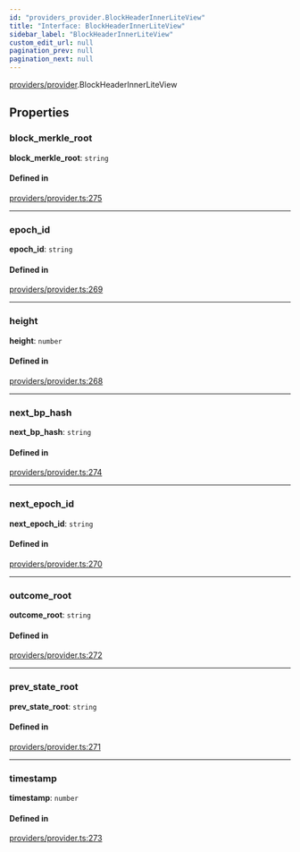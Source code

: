 ```yaml
---
id: "providers_provider.BlockHeaderInnerLiteView"
title: "Interface: BlockHeaderInnerLiteView"
sidebar_label: "BlockHeaderInnerLiteView"
custom_edit_url: null
pagination_prev: null
pagination_next: null
---
```


[providers/provider](../modules/providers_provider.md).BlockHeaderInnerLiteView

## Properties

### block\_merkle\_root

 **block\_merkle\_root**: `string`

#### Defined in

[providers/provider.ts:275](https://github.com/maxhr/near-api-js/blob/a0c9a104/packages/near-api-js/src/providers/provider.ts#L275)

___

### epoch\_id

 **epoch\_id**: `string`

#### Defined in

[providers/provider.ts:269](https://github.com/maxhr/near-api-js/blob/a0c9a104/packages/near-api-js/src/providers/provider.ts#L269)

___

### height

 **height**: `number`

#### Defined in

[providers/provider.ts:268](https://github.com/maxhr/near-api-js/blob/a0c9a104/packages/near-api-js/src/providers/provider.ts#L268)

___

### next\_bp\_hash

 **next\_bp\_hash**: `string`

#### Defined in

[providers/provider.ts:274](https://github.com/maxhr/near-api-js/blob/a0c9a104/packages/near-api-js/src/providers/provider.ts#L274)

___

### next\_epoch\_id

 **next\_epoch\_id**: `string`

#### Defined in

[providers/provider.ts:270](https://github.com/maxhr/near-api-js/blob/a0c9a104/packages/near-api-js/src/providers/provider.ts#L270)

___

### outcome\_root

 **outcome\_root**: `string`

#### Defined in

[providers/provider.ts:272](https://github.com/maxhr/near-api-js/blob/a0c9a104/packages/near-api-js/src/providers/provider.ts#L272)

___

### prev\_state\_root

 **prev\_state\_root**: `string`

#### Defined in

[providers/provider.ts:271](https://github.com/maxhr/near-api-js/blob/a0c9a104/packages/near-api-js/src/providers/provider.ts#L271)

___

### timestamp

 **timestamp**: `number`

#### Defined in

[providers/provider.ts:273](https://github.com/maxhr/near-api-js/blob/a0c9a104/packages/near-api-js/src/providers/provider.ts#L273)
